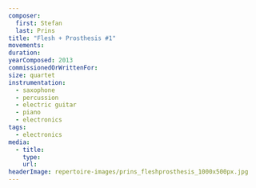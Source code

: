 ```yaml
---
composer:
  first: Stefan
  last: Prins
title: "Flesh + Prosthesis #1"
movements:
duration:
yearComposed: 2013
commissionedOrWrittenFor:
size: quartet
instrumentation:
  - saxophone
  - percussion
  - electric guitar
  - piano
  - electronics
tags:
  - electronics 
media:
  - title:
    type:
    url:
headerImage: repertoire-images/prins_fleshprosthesis_1000x500px.jpg
---
```

